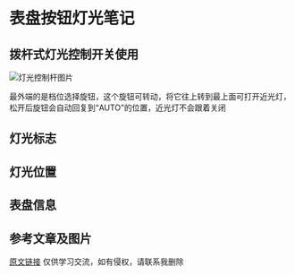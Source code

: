 # 表盘按钮灯光笔记
## 拨杆式灯光控制开关使用
![灯光控制杆图片](https://youjia.cdn.bcebos.com/wenda_pics/16606110048028e2497d.png@!default_youjia)

最外端的是档位选择旋钮，这个旋钮可转动，将它往上转到最上面可打开近光灯，松开后旋钮会自动回复到“AUTO”的位置，近光灯不会跟着关闭

## 灯光标志

## 灯光位置

## 表盘信息

## 参考文章及图片
[原文链接](https://www.yoojia.com/wenda/775834.html?fromtype=top1)
仅供学习交流，如有侵权，请联系我删除

